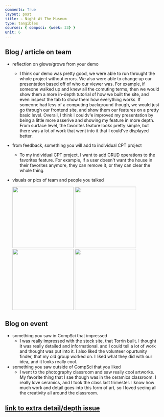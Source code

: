 ```yaml
---
comments: True
layout: post
title: ☆ Night At The Museum 
type: tangibles
courses: { compsci: {week: 23} }
unit: 6
---
```


## Blog / article on team

- reflection on glows/grows from your demo
    - I think our demo was pretty good, we were able to run throught the whole project without errors. We also were able to change up our presentation based off of who our viewer was. For example, if someone walked up and knew all the comuting terms, then we would show them a more in-depth tutorial of how we built the site, and even inspect the tab to show them how everything works. If someone had less of a computing background though, we would just go through our frontend site, and show them our features on a pretty basic level. Overall, I think I couldv'e improved my presentation by being a little more asserive and showing my feature in more depth. From surface level, the favorites feature looks pretty simple, but there was a lot of work that went into it that I could've displayed better. 
- from feedback, something you will add to individual CPT project
    - To my individual CPT project, I want to add CRUD operations to the favorites feature. For example, if a user doesn't want the house in their favorites anymore, they can remove it, or they can clear the whole thing. 
- visuals or pics of team and people you talked

    <img height = 200px src= "https://github.com/nighthawkcoders/teacher_portfolio/assets/39902320/9a17c027-32fe-4f5d-ab96-2b4bf69907c9">
    <img height = 200px src="https://github.com/nighthawkcoders/teacher_portfolio/assets/39902320/43cb4aac-68bd-4fd5-8e8c-100f22e2ce9f">
    <img height = 200px src="https://github.com/nighthawkcoders/teacher_portfolio/assets/39902320/d2931420-1363-489c-aada-73101b65947c">
    <img height = 200px src="https://github.com/nighthawkcoders/teacher_portfolio/assets/39902320/537c6927-15a3-46aa-9375-82548545751f">

## Blog on event

- something you saw in CompSci that impressed
    - I was really impressed with the stock site, that Torrin built. I thought it was really detailed and informational. and I could tell a lot of work and thought was put into it. I also liked the volunteer opurtunity finder, that my old group worked on. I liked what they did with our idea, and it looks really cool. 
- something you saw outside of CompSci that you liked
    - I went to the photography classroom and saw really cool artworks. My favorite thing that I sae though was in the ceramics classroom. I really love ceramics, and I took the class last trimester. I know how much work and detail goes into this form of art, so I loved seeing all the creativity all around the classroom. 


## [link to extra detail/depth issue](https://github.com/Real-Estate-Analyzation/RealEstateFrontend/issues/17#issuecomment-1962855374)